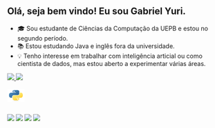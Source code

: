 ## Olá, seja bem vindo! Eu sou Gabriel Yuri.
- 🎓 Sou estudante de Ciências da Computação da UEPB e estou no segundo período.
- 📚 Estou estudando Java e inglês fora da universidade.
- 💡 Tenho interesse em trabalhar com inteligência articial ou como cientista de dados, mas estou aberto a experimentar várias áreas.

<div>
  <a href="https://github.com/GabrielYuriRF">
  <img height="180em" src="https://github-readme-stats.vercel.app/api?username=GabrielYuriRF&show_icons=true&theme=tokyonight&include_all_commits=true&count_private=true"/>
  <img height="180em" src="https://github-readme-stats.vercel.app/api/top-langs/?username=GabrielYuriRF&layout=compact&langs_count=7&theme=tokyonight"/>
    
</div>
<div style="display: inline_block"><br>
  <img align="center" alt="Rafa-Python" height="30" width="40" src="https://raw.githubusercontent.com/devicons/devicon/master/icons/python/python-original.svg"> 
</div>
  
  ##
  
<div> 
  <a href="https://instagram.com/gabriel_yuri_" target="_blank"><img src="https://img.shields.io/badge/-Instagram-%23E4405F?style=for-the-badge&logo=instagram&logoColor=white" target="_blank"></a>
 <a href="https://discord.gg/rQRnb2J6N8" target="_blank"><img src="https://img.shields.io/badge/Discord-7289DA?style=for-the-badge&logo=discord&logoColor=white" target="_blank"></a> 
  <a href = "mailto:gabriel.yuri1020@gmail.com"><img src="https://img.shields.io/badge/-Gmail-%23333?style=for-the-badge&logo=gmail&logoColor=white" target="_blank"></a>
  <a href="https://www.linkedin.com/in/gabriel-yuri-18044b1b7" target="_blank"><img src="https://img.shields.io/badge/-LinkedIn-%230077B5?style=for-the-badge&logo=linkedin&logoColor=white" target="_blank"></a> 
 
  
 
</div>


